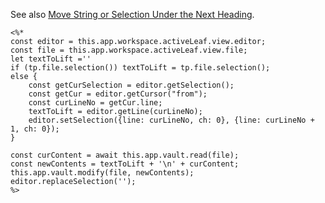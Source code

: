 See also [Move String or Selection Under the Next Heading](https://github.com/siebentod/obsidian-snippets/blob/main/(Templater)%20Move%20Current%20String%20or%20Selection%20Under%20Next%20Heading.md).

```
<%*
const editor = this.app.workspace.activeLeaf.view.editor;
const file = this.app.workspace.activeLeaf.view.file;
let textToLift =''
if (tp.file.selection()) textToLift = tp.file.selection();
else {
	const getCurSelection = editor.getSelection();
	const getCur = editor.getCursor("from");
	const curLineNo = getCur.line;
	textToLift = editor.getLine(curLineNo);
    editor.setSelection({line: curLineNo, ch: 0}, {line: curLineNo + 1, ch: 0});
}

const curContent = await this.app.vault.read(file);
const newContents = textToLift + '\n' + curContent;
this.app.vault.modify(file, newContents);
editor.replaceSelection('');
%>
```
